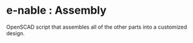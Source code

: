 e-nable : Assembly
======================

OpenSCAD script that assembles all of the other parts into a customized design.